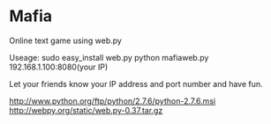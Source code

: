 Mafia
=====

Online text game using web.py

Useage:
sudo easy_install web.py
python mafiaweb.py 192.168.1.100:8080(your IP)

Let your friends know your IP address and port number and have fun.


http://www.python.org/ftp/python/2.7.6/python-2.7.6.msi
http://webpy.org/static/web.py-0.37.tar.gz

